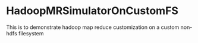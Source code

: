 # HadoopMRSimulatorOnCustomFS
This is to demonstrate hadoop map reduce customization on a custom non-hdfs filesystem
